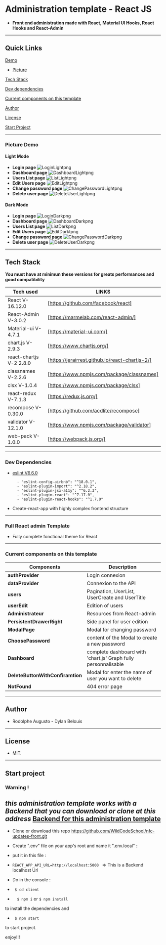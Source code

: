 
# Administration template - React JS

  

-  **Front end administration made with React, Material UI Hooks, React Hooks and React-Admin**

  

---  

## Quick Links


[Demo](#demo)

-  [Picture](#picture-demo)

[Tech Stack](#tech-stack)

[Dev dependencies](#Dev-dependencies)

[Current components on this template](#Current-components-on-this-template)

[Author](#author)

[License](#license)

[Start Project](#Start-project)

---

### Picture Demo

#### Light Mode	

-  **Login page**
![LoginLightpng](login-light.png)
-  **Dashboard page**
![DashboardLightpng](dashboard-light.png)
-  **Users List page**
![ListLightpng](list-with-pagination-light.png)
-  **Edit Users page**
![EditLightpng](edit-users-light.png)
-  **Change password page**
![ChangePasswordLightpng](change-password-light.png)
-  **Delete user page**
![DeleteUserLightpng](delete-with-confirmation-light.png)

  #### Dark Mode

  -  **Login page**
![LoginDarkpng](login-dark.png)
-  **Dashboard page**
![DashboardDarkpng](dashboard-dark.png)
-  **Users List page**
![ListDarkpng](list-with-pagination-dark.png)
-  **Edit Users page**
![EditDarktpng](edit-users-dark.png)
-  **Change password page**
![ChangePasswordDarkpng](change-password-dark.png)
-  **Delete user page**
![DeleteUserDarkpng](delete-with-confirmation-dark.png)

---

  

## Tech Stack

 **You must have at minimun these versions for greats performances and good compatibility**

| Tech used | LINKS |
| ------ | ------ |
| React V-16.12.0 | [https://github.com/facebook/react] |
| React-Admin V-3.0.2 | [https://marmelab.com/react-admin/] |
| Material-ui V-4.7.1 | [https://material-ui.com/] |
| chart.js V-2.9.3 | [https://www.chartjs.org/] | 
| react-chartjs V-2 2.8.0 | [https://jerairrest.github.io/react-chartjs-2/] |
| classnames V-2.2.6 | [https://www.npmjs.com/package/classnames] |
| clsx V-1.0.4 | [https://www.npmjs.com/package/clsx] |
| react-redux V-7.1.3 | [https://redux.js.org/] |
| recompose V-0.30.0 | [https://github.com/acdlite/recompose] |
| validator V-12.1.0 | [https://www.npmjs.com/package/validator] |
| web-pack V-1.0.0 | [https://webpack.js.org/] |
---

### Dev Dependencies

- [eslint V6.6.0](https://eslint.org/)
		
		- "eslint-config-airbnb": "^18.0.1",
		- "eslint-plugin-import": "^2.18.2",
		- "eslint-plugin-jsx-a11y": "^6.2.3",
		- "eslint-plugin-react": "^7.17.0",
		- "eslint-plugin-react-hooks": "^1.7.0"

- Create-react-app with highly complex frontend structure

---  

### Full React admin Template

  - Fully complete fonctional theme for React


---

### Current components on this template

| Components | Description |
| ------ | ------ |
| **authProvider** | Login connexion |
| **dataProvider** | Connexion to the API |
| **users** | Pagination, UserList, UserCreate and UserTitle |
| **userEdit** | Edition of users |  
| **Administrateur** | Resources from React-admin |
| **PersistentDrawerRight** | Side panel for user edition |
| **ModalPage** | Modal for changing password |
| **ChoosePassword** | content of the Modal to create a new password |
| **Dashboard** | complete dashboard with 'chart.js' Graph fully personnalisable |
| **DeleteButtonWithConfiramtion** | Modal for enter the name of user you want to delete |
| **NotFound** | 404 error page |

---

  

## Author

  

- Rodolphe Augusto - Dylan Belouis

  

---

  

## License

  

- MIT.

  

---

  

## Start project

### Warning ! 
***this administration template works with a Backend that you can download or clone at this address***
[Backend for this administration template](https://github.com/WildCodeSchool/nfc-updates-back.git)
---

- Clone or download this repo https://github.com/WildCodeSchool/nfc-updates-front.git

- Create ".env" file  on your app's root and name it ".env.local" : 
- put it in this file :
-  ``` REACT_APP_API_URL=http://localhost:5000  ```  => This is a Backend localhost Url

- Do in the console :

-  ``` $ cd client```

-  ```  $ npm i``` or ``` $ npm install ```

to install the dependencies and

-  ``` $ npm start```

to start project.

  

enjoy!!!